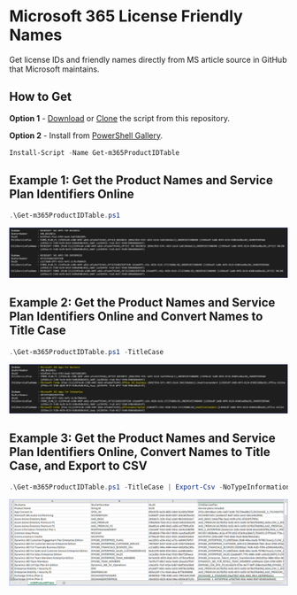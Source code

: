 # Microsoft 365 License Friendly Names
Get license IDs and friendly names directly from MS article source in GitHub that Microsoft maintains.

## How to Get

**Option 1** - [Download](https://github.com/junecastillote/Microsoft-365-License-Friendly-Names/archive/refs/heads/master.zip) or [Clone](https://github.com/junecastillote/Microsoft-365-License-Friendly-Names.git) the script from this repository.

**Option 2** - Install from [PowerShell Gallery](https://www.powershellgallery.com/packages/Get-m365ProductIDTable).

```PowerShell
Install-Script -Name Get-m365ProductIDTable
```


## Example 1: Get the Product Names and Service Plan Identifiers Online

```PowerShell
.\Get-m365ProductIDTable.ps1
```

![Example 1](img/Example1.png)

## Example 2: Get the Product Names and Service Plan Identifiers Online and Convert Names to Title Case

```PowerShell
.\Get-m365ProductIDTable.ps1 -TitleCase
```

![Example 2](img/Example2.png)

## Example 3: Get the Product Names and Service Plan Identifiers Online, Convert Names to Title Case, and Export to CSV

```PowerShell
.\Get-m365ProductIDTable.ps1 -TitleCase | Export-Csv -NoTypeInformation -Path .\m365ProductIDTable.csv
```

![Example 1](img/Example3.png)